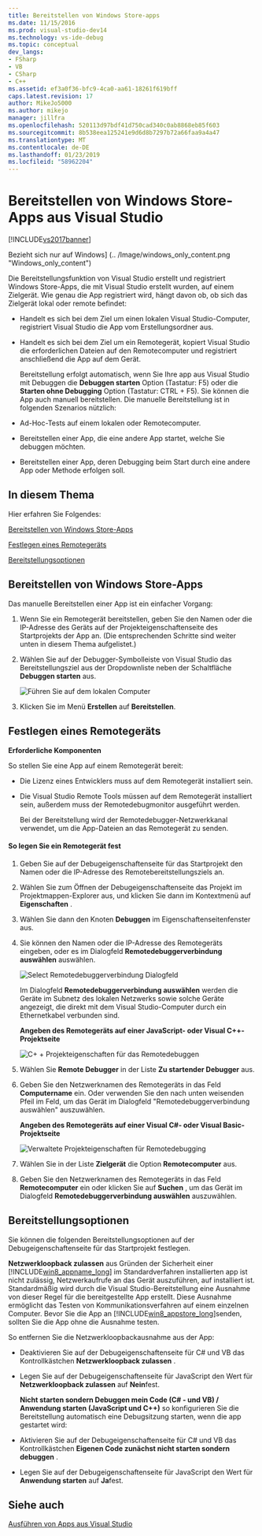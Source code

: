 ```yaml
---
title: Bereitstellen von Windows Store-apps
ms.date: 11/15/2016
ms.prod: visual-studio-dev14
ms.technology: vs-ide-debug
ms.topic: conceptual
dev_langs:
- FSharp
- VB
- CSharp
- C++
ms.assetid: ef3a0f36-bfc9-4ca0-aa61-18261f619bff
caps.latest.revision: 17
author: MikeJo5000
ms.author: mikejo
manager: jillfra
ms.openlocfilehash: 520113d97bdf41d750cad340c0ab8868eb85f603
ms.sourcegitcommit: 8b538eea125241e9d6d8b7297b72a66faa9a4a47
ms.translationtype: MT
ms.contentlocale: de-DE
ms.lasthandoff: 01/23/2019
ms.locfileid: "58962204"
---
```

# <a name="deploy-windows-store-apps-from-visual-studio"></a>Bereitstellen von Windows Store-Apps aus Visual Studio
[!INCLUDE[vs2017banner](../includes/vs2017banner.md)]

Bezieht sich nur auf Windows] (.. /Image/windows_only_content.png "Windows_only_content")

 Die Bereitstellungsfunktion von Visual Studio erstellt und registriert Windows Store-Apps, die mit Visual Studio erstellt wurden, auf einem Zielgerät. Wie genau die App registriert wird, hängt davon ob, ob sich das Zielgerät lokal oder remote befindet:

- Handelt es sich bei dem Ziel um einen lokalen Visual Studio-Computer, registriert Visual Studio die App vom Erstellungsordner aus.

- Handelt es sich bei dem Ziel um ein Remotegerät, kopiert Visual Studio die erforderlichen Dateien auf den Remotecomputer und registriert anschließend die App auf dem Gerät.

  Bereitstellung erfolgt automatisch, wenn Sie Ihre app aus Visual Studio mit Debuggen die **Debuggen starten** Option (Tastatur: F5) oder die **Starten ohne Debugging** Option (Tastatur: CTRL + F5). Sie können die App auch manuell bereitstellen. Die manuelle Bereitstellung ist in folgenden Szenarios nützlich:

- Ad-Hoc-Tests auf einem lokalen oder Remotecomputer.

- Bereitstellen einer App, die eine andere App startet, welche Sie debuggen möchten.

- Bereitstellen einer App, deren Debugging beim Start durch eine andere App oder Methode erfolgen soll.

##  <a name="BKMK_In_this_topic"></a> In diesem Thema
 Hier erfahren Sie Folgendes:

 [Bereitstellen von Windows Store-Apps](#BKMK_How_to_deploy_a_Windows_Store_app)

 [Festlegen eines Remotegeräts](#BKMK_How_to_specify_a_remote_device)

 [Bereitstellungsoptionen](#BKMK_Deployment_options)

##  <a name="BKMK_How_to_deploy_a_Windows_Store_app"></a> Bereitstellen von Windows Store-Apps
 Das manuelle Bereitstellen einer App ist ein einfacher Vorgang:

1.  Wenn Sie ein Remotegerät bereitstellen, geben Sie den Namen oder die IP-Adresse des Geräts auf der Projekteigenschaftenseite des Startprojekts der App an. (Die entsprechenden Schritte sind weiter unten in diesem Thema aufgelistet.)

2.  Wählen Sie auf der Debugger-Symbolleiste von Visual Studio das Bereitstellungsziel aus der Dropdownliste neben der Schaltfläche **Debuggen starten** aus.

     ![Führen Sie auf dem lokalen Computer](../debugger/media/vsrun-f5-local.png "VSRUN_F5_Local")

3.  Klicken Sie im Menü **Erstellen** auf **Bereitstellen**.

##  <a name="BKMK_How_to_specify_a_remote_device"></a> Festlegen eines Remotegeräts
 **Erforderliche Komponenten**

 So stellen Sie eine App auf einem Remotegerät bereit:

-   Die Lizenz eines Entwicklers muss auf dem Remotegerät installiert sein.

-   Die Visual Studio Remote Tools müssen auf dem Remotegerät installiert sein, außerdem muss der Remotedebugmonitor ausgeführt werden.

     Bei der Bereitstellung wird der Remotedebugger-Netzwerkkanal verwendet, um die App-Dateien an das Remotegerät zu senden.

#### <a name="to-specify-a-remote-device"></a>So legen Sie ein Remotegerät fest

1. Geben Sie auf der Debugeigenschaftenseite für das Startprojekt den Namen oder die IP-Adresse des Remotebereitstellungsziels an.

2. Wählen Sie zum Öffnen der Debugeigenschaftenseite das Projekt im Projektmappen-Explorer aus, und klicken Sie dann im Kontextmenü auf **Eigenschaften** .

3. Wählen Sie dann den Knoten **Debuggen** im Eigenschaftenseitenfenster aus.

4. Sie können den Namen oder die IP-Adresse des Remotegeräts eingeben, oder es im Dialogfeld **Remotedebuggerverbindung auswählen** auswählen.

    ![Select Remotedebuggerverbindung Dialogfeld](../debugger/media/vsrun-selectremotedebuggerdlg.png "VSRUN_SelectRemoteDebuggerDlg")

    Im Dialogfeld **Remotedebuggerverbindung auswählen** werden die Geräte im Subnetz des lokalen Netzwerks sowie solche Geräte angezeigt, die direkt mit dem Visual Studio-Computer durch ein Ethernetkabel verbunden sind.

   **Angeben des Remotegeräts auf einer JavaScript- oder Visual C++-Projektseite**

   ![C&#43; &#43; Projekteigenschaften für das Remotedebuggen](../debugger/media/vsrun-cpp-projprop-remote.png "VSRUN_CPP_ProjProp_Remote")

5. Wählen Sie **Remote Debugger** in der Liste **Zu startender Debugger** aus.

6. Geben Sie den Netzwerknamen des Remotegeräts in das Feld **Computername** ein. Oder verwenden Sie den nach unten weisenden Pfeil im Feld, um das Gerät im Dialogfeld "Remotedebuggerverbindung auswählen" auszuwählen.

   **Angeben des Remotegeräts auf einer Visual C#- oder Visual Basic-Projektseite**

   ![Verwaltete Projekteigenschaften für Remotedebugging](../debugger/media/vsrun-managed-projprop-remote.png "VSRUN_Managed_ProjProp_Remote")

7. Wählen Sie in der Liste **Zielgerät** die Option **Remotecomputer** aus.

8. Geben Sie den Netzwerknamen des Remotegeräts in das Feld **Remotecomputer** ein oder klicken Sie auf **Suchen** , um das Gerät im Dialogfeld **Remotedebuggerverbindung auswählen** auszuwählen.

##  <a name="BKMK_Deployment_options"></a> Bereitstellungsoptionen
 Sie können die folgenden Bereitstellungsoptionen auf der Debugeigenschaftenseite für das Startprojekt festlegen.

 **Netzwerkloopback zulassen** aus Gründen der Sicherheit einer [!INCLUDE[win8_appname_long](../includes/win8-appname-long-md.md)] im Standardverfahren installierten app ist nicht zulässig, Netzwerkaufrufe an das Gerät auszuführen, auf installiert ist. Standardmäßig wird durch die Visual Studio-Bereitstellung eine Ausnahme von dieser Regel für die bereitgestellte App erstellt. Diese Ausnahme ermöglicht das Testen von Kommunikationsverfahren auf einem einzelnen Computer. Bevor Sie die App an [!INCLUDE[win8_appstore_long](../includes/win8-appstore-long-md.md)]senden, sollten Sie die App ohne die Ausnahme testen.

 So entfernen Sie die Netzwerkloopbackausnahme aus der App:

- Deaktivieren Sie auf der Debugeigenschaftenseite für C# und VB das Kontrollkästchen **Netzwerkloopback zulassen** .

- Legen Sie auf der Debugeigenschaftenseite für JavaScript den Wert für **Netzwerkloopback zulassen** auf **Nein**fest.

  **Nicht starten sondern Debuggen mein Code (C# - und VB) / Anwendung starten (JavaScript und C++)** so konfigurieren Sie die Bereitstellung automatisch eine Debugsitzung starten, wenn die app gestartet wird:

- Aktivieren Sie auf der Debugeigenschaftenseite für C# und VB das Kontrollkästchen **Eigenen Code zunächst nicht starten sondern debuggen** .

- Legen Sie auf der Debugeigenschaftenseite für JavaScript den Wert für **Anwendung starten** auf **Ja**fest.

## <a name="see-also"></a>Siehe auch
 [Ausführen von Apps aus Visual Studio](../debugger/run-store-apps-from-visual-studio.md)
